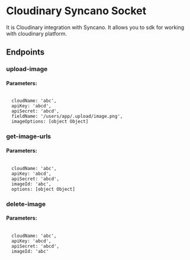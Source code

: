 # Cloudinary Syncano Socket

It is Cloudinary integration with Syncano. It allows you to sdk for working with cloudinary platform.

## Endpoints

### upload-image

#### Parameters:
```

  cloudName: 'abc',
  apiKey: 'abcd',
  apiSecret: 'abcd',
  fieldName: '/users/app/.upload/image.png',
  imageOptions: [object Object]
```


### get-image-urls

#### Parameters:
```

  cloudName: 'abc',
  apiKey: 'abcd',
  apiSecret: 'abcd',
  imageId: 'abc',
  options: [object Object]
```


### delete-image

#### Parameters:
```

  cloudName: 'abc',
  apiKey: 'abcd',
  apiSecret: 'abcd',
  imageId: 'abc'
```

